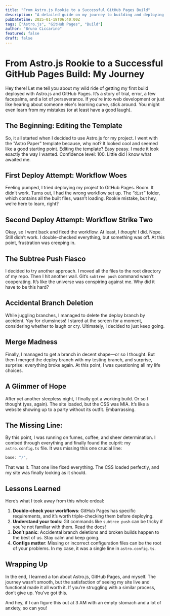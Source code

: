 ```yaml
---
title: "From Astro.js Rookie to a Successful GitHub Pages Build"
description: "A detailed guide on my journey to building and deploying a website with Astro.js and GitHub Pages."
pubDatetime: 2025-01-18T06:40:00Z
tags: ["Astro.js", "GitHub Pages", "Build"]
author: "Bruno Ciccarino"
featured: false
draft: false
---
```


# From Astro.js Rookie to a Successful GitHub Pages Build: My Journey

Hey there! Let me tell you about my wild ride of getting my first build deployed with Astro.js and GitHub Pages. It’s a story of trial, error, a few facepalms, and a lot of perseverance. If you're into web development or just like hearing about someone else's learning curve, stick around. You might even learn from my mistakes (or at least have a good laugh).

## The Beginning: Editing the Template

So, it all started when I decided to use Astro.js for my project. I went with the "Astro Paper" template because, why not? It looked cool and seemed like a good starting point. Editing the template? Easy peasy. I made it look exactly the way I wanted. Confidence level: 100. Little did I know what awaited me.

## First Deploy Attempt: Workflow Woes

Feeling pumped, I tried deploying my project to GitHub Pages. Boom. It didn’t work. Turns out, I had the wrong workflow set up. The “`dist`” folder, which contains all the built files, wasn’t loading. Rookie mistake, but hey, we’re here to learn, right?

## Second Deploy Attempt: Workflow Strike Two

Okay, so I went back and fixed the workflow. At least, I _thought_ I did. Nope. Still didn’t work. I double-checked everything, but something was off. At this point, frustration was creeping in.

## The Subtree Push Fiasco

I decided to try another approach. I moved all the files to the root directory of my repo. Then I hit another wall. Git’s `subtree push` command wasn’t cooperating. It’s like the universe was conspiring against me. Why did it have to be this hard?

## Accidental Branch Deletion

While juggling branches, I managed to delete the deploy branch by accident. Yay for clumsiness! I stared at the screen for a moment, considering whether to laugh or cry. Ultimately, I decided to just keep going.

## Merge Madness

Finally, I managed to get a branch in decent shape—or so I thought. But then I merged the deploy branch with my testing branch, and surprise, surprise: everything broke again. At this point, I was questioning all my life choices.

## A Glimmer of Hope

After yet another sleepless night, I finally got a working build. Or so I thought (yes, again). The site loaded, but the CSS was MIA. It’s like a website showing up to a party without its outfit. Embarrassing.

## The Missing Line:

By this point, I was running on fumes, coffee, and sheer determination. I combed through everything and finally found the culprit: my `astro.config.ts` file. It was missing this one crucial line:

```ts
base: "/",
```

That was it. That one line fixed everything. The CSS loaded perfectly, and my site was finally looking as it should.

## Lessons Learned

Here’s what I took away from this whole ordeal:

1. **Double-check your workflows**: GitHub Pages has specific requirements, and it’s worth triple-checking them before deploying.
2. **Understand your tools**: Git commands like `subtree push` can be tricky if you’re not familiar with them. Read the docs!
3. **Don’t panic**: Accidental branch deletions and broken builds happen to the best of us. Stay calm and keep going.
4. **Configs matter**: Missing or incorrect configuration files can be the root of your problems. In my case, it was a single line in `astro.config.ts`.

## Wrapping Up

In the end, I learned a ton about Astro.js, GitHub Pages, and myself. The journey wasn’t smooth, but the satisfaction of seeing my site live and functional made it all worth it. If you’re struggling with a similar process, don’t give up. You’ve got this.

And hey, if I can figure this out at 3 AM with an empty stomach and a lot of anxiety, so can you!
